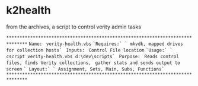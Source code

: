 # k2health
from the archives, a script to control verity admin tasks

`******************************************************************************`
`Name:`
` verity-health.vbs`
``
`Requires:`
` mkvdk, mapped drives for collection hosts`
``
` Inputs:`
` Control File location`
``
`Usage:`
` cscript verity-health.vbs d:\dev\scripts`
``
` Purpose:`
` Reads control files, finds Verity collections,`
` gather stats and sends output to screen`
``
` Layout:`
` Assignment, Sets, Main, Subs, Functions`
``
`******************************************************************************`
